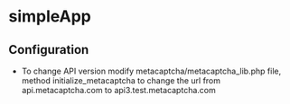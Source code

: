 simpleApp
=========

Configuration
------------
- To change API version modify metacaptcha/metacaptcha_lib.php file, method
  initialize_metacaptcha to change the url from api.metacaptcha.com to
  api3.test.metacaptcha.com
